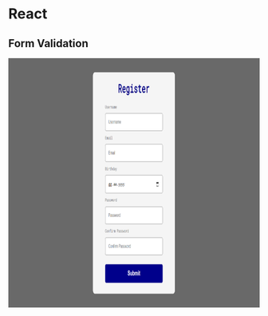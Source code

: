 # React
## Form Validation

 <img src="./src/img/registerForm.png" alt="registerForm" style="height: 500px; width:950px;"/>
